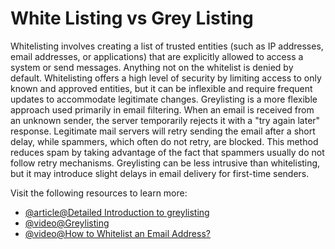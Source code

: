 # White Listing vs Grey Listing

Whitelisting involves creating a list of trusted entities (such as IP addresses, email addresses, or applications) that are explicitly allowed to access a system or send messages. Anything not on the whitelist is denied by default. Whitelisting offers a high level of security by limiting access to only known and approved entities, but it can be inflexible and require frequent updates to accommodate legitimate changes. Greylisting is a more flexible approach used primarily in email filtering. When an email is received from an unknown sender, the server temporarily rejects it with a "try again later" response. Legitimate mail servers will retry sending the email after a short delay, while spammers, which often do not retry, are blocked. This method reduces spam by taking advantage of the fact that spammers usually do not follow retry mechanisms. Greylisting can be less intrusive than whitelisting, but it may introduce slight delays in email delivery for first-time senders.

Visit the following resources to learn more:

- [@article@Detailed Introduction to greylisting](https://en.wikipedia.org/wiki/Greylisting_(email))
- [@video@Greylisting](https://www.youtube.com/watch?v=ljtU6I0sIiw)
- [@video@How to Whitelist an Email Address?](https://www.youtube.com/watch?v=NqQIBtY7ySw)
